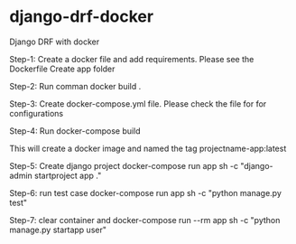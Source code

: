 # django-drf-docker
Django DRF with docker 

Step-1:
Create a docker file and add requirements. Please see the Dockerfile
Create app folder

Step-2: Run comman
docker build .

Step-3: Create docker-compose.yml file. Please check the file for for configurations

Step-4: Run 
docker-compose build

This will create a docker image and named the tag projectname-app:latest

Step-5: Create django project
docker-compose run app sh -c "django-admin startproject app ."

Step-6: run test case
docker-compose run app sh -c "python manage.py test"

Step-7: clear container and 
docker-compose run --rm app sh -c "python manage.py startapp user"

